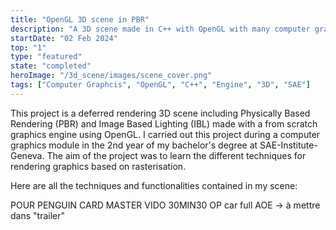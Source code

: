 ```yaml
---
title: "OpenGL 3D scene in PBR"
description: "A 3D scene made in C++ with OpenGL with many computer graphics techniques including PBR"
startDate: "02 Feb 2024"
top: "1"
type: "featured"
state: "completed"
heroImage: "/3d_scene/images/scene_cover.png"
tags: ["Computer Graphcis", "OpenGL", "C++", "Engine", "3D", "SAE"]
---
```


This project is a deferred rendering 3D scene including Physically Based Rendering (PBR) and Image Based Lighting (IBL) made with a from scratch graphics engine using OpenGL.
I carried out this project during a computer graphics module in the 2nd year of my bachelor's degree at SAE-Institute-Geneva. The aim of the project was to learn the different techniques for rendering graphics based on rasterisation.

Here are all the techniques and functionalities contained in my scene:

POUR PENGUIN CARD MASTER VIDO 30MIN30 OP car full AOE -> à mettre dans "trailer"